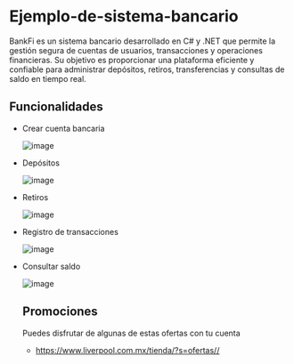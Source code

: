 # Ejemplo-de-sistema-bancario
BankFi es un sistema bancario desarrollado en C# y .NET que permite la gestión segura de cuentas de usuarios, transacciones y operaciones financieras. Su objetivo es proporcionar una plataforma eficiente y confiable para administrar depósitos, retiros, transferencias y consultas de saldo en tiempo real.

## Funcionalidades
- Crear cuenta bancaria
  
  ![image](https://github.com/user-attachments/assets/417efbb8-cd1e-4e5c-853a-8c183c78580e)

- Depósitos
  
  ![image](https://github.com/user-attachments/assets/f17b9fb7-6d35-479a-950f-a0537ff94caf)

- Retiros
  
  ![image](https://github.com/user-attachments/assets/02832c52-c8d8-4cba-909e-0146e2923762)


- Registro de transacciones
  
   ![image](https://github.com/user-attachments/assets/25958296-a35f-438a-9513-2fcf1264bf41)

- Consultar saldo
  
  ![image](https://github.com/user-attachments/assets/73bf4d26-c7b8-403a-a2c8-f91891c0ae1d)

  ## Promociones
  Puedes disfrutar de algunas de estas ofertas con tu cuenta 
  - https://www.liverpool.com.mx/tienda/?s=ofertas//

  
